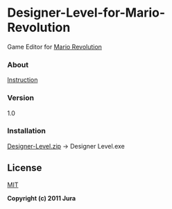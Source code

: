 # Designer-Level-for-Mario-Revolution
Game Editor for [Mario Revolution](https://github.com/JKord/Mario-Revolution/releases/tag/v1.0)

### About
[Instruction](https://github.com/JKord/Mario-Revolution/blob/master/Instruction.pdf)

### Version
1.0

### Installation
[Designer-Level.zip](https://github.com/JKord/Designer-Level-for-Mario-Revolution/releases/tag/v1.0) -> Designer Level.exe

License
----
[MIT](../master/LICENSE)

**Copyright (c) 2011 Jura**